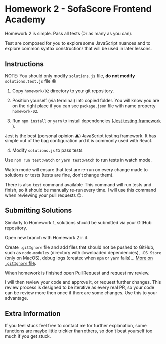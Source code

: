 # Homework 2 - SofaScore Frontend Academy

Homework 2 is simple. Pass all tests (Or as many as you can).

Test are composed for you to explore some JavaScript nuances and to explore common syntax constructions that will be used in later lessons.

## Instructions

NOTE: You should only modify `solutions.js` file, **do not modify** `solutions.test.js` file 😀

1. Copy `homework/02` directory to your git repository.

2. Position yourself (via terminal) into copied folder. You will know you are on the right place if you can see `package.json` file with name property `homework-02`.

3. Run `npm install` or `yarn` to install dependencies ([Jest testing framework ](https://jestjs.io/)).

Jest is the best (personal opinion ⚠️) JavaScript testing framework. It has simple out of the bag configuration and it is commonly used with React.

4. Modify `solutions.js` to pass tests.

Use `npm run test:watch` or `yarn test:watch` to run tests in watch mode.

Watch mode will ensure that test are re-run on every change made to solutions or tests (tests are fine, don't change them).

There is also `test` command available. This command will run tests and finish, so it should be manually re-run every time. I will use this command when reviewing your pull requests 😉.

## Submitting Solutions

Similarly to Homework 1, solutions should be submitted via your GitHub repository.

Open new branch with Homework 2 in it. 

Create `.gitIgnore` file and add files that should not be pushed to GitHub, such as `node-modules` (directory with downloaded dependencies), `.DS_Store` (only on MacOS), debug logs (created when `npm` or `yarn` fails)... [More on `.gitIgnore` file](https://git-scm.com/docs/gitignore).

When homework is finished open Pull Request and request my review.

I will then review your code and approve it, or request further changes. This review process is designed to be iterative as every real PR, so your code can be review more then once if there are some changes. Use this to your advantage.

## Extra Information

If you feel stuck feel free to contact me for further explanation, some functions are maybe little trickier than others, so don't beat yourself too much if you get stuck.

